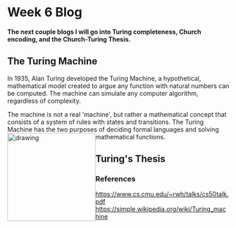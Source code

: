 # Week 6 Blog
**The next couple blogs I will go into Turing completeness, Church encoding, and the Church-Turing Thesis.**
## The Turing Machine
In 1935, Alan Turing developed the Turing Machine, a hypothetical, mathematical model created to argue any function with natural numbers can be computed. The machine can simulate any computer algorithm, regardless of complexity. 

The machine is not a real 'machine', but rather a mathematical concept that consists of a system of rules with states and transitions. The Turing Machine has the two purposes of deciding formal languages and solving mathematical functions.
<img src="https://www.researchgate.net/profile/Jonathan_Bartlett3/publication/268093721/figure/fig1/AS:392036550234116@1470480205817/A-simple-Turing-Machine.png" alt="drawing" style="float: left;" width="200"/>
## Turing's Thesis

### References
https://www.cs.cmu.edu/~rwh/talks/cs50talk.pdf
https://simple.wikipedia.org/wiki/Turing_machine